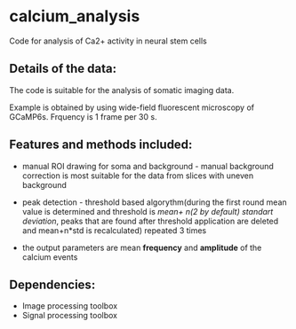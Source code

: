 # calcium_analysis
Code for analysis of Ca2+ activity in neural stem cells

## Details of the data:
The code is suitable for the analysis of somatic imaging data. 

Example is obtained by using wide-field fluorescent microscopy of GCaMP6s. Frquency is 1 frame per 30 s. 

## Features and methods included:

* manual ROI drawing for soma and background - manual background correction is most suitable for the data from slices with uneven background 

* peak detection - threshold based algorythm(during the first round mean value is determined and threshold is *mean+ n(2 by default) standart deviation*, peaks that are found after threshold application are deleted and mean+n*std is recalculated) repeated 3 times

* the output parameters are mean **frequency** and **amplitude** of the calcium events

## Dependencies:
* Image processing toolbox
* Signal processing toolbox
